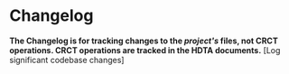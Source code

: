 # Changelog
**The Changelog is for tracking changes to the *project's* files, not CRCT operations. CRCT operations are tracked in the HDTA documents.**
[Log significant codebase changes]
